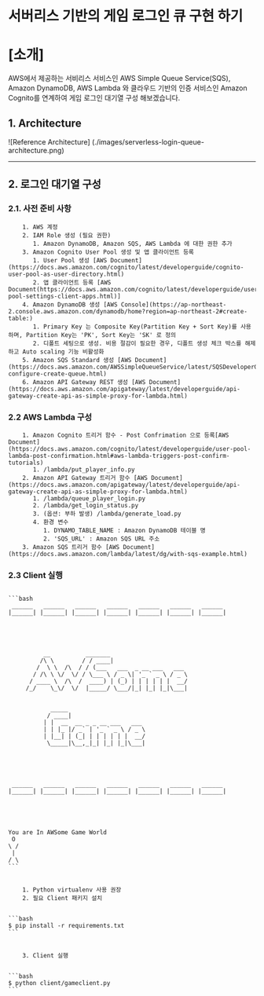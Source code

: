 서버리스 기반의 게임 로그인 큐 구현 하기
======================
# [소개] 
AWS에서 제공하는 서비리스 서비스인 AWS Simple Queue Service(SQS), Amazon DynamoDB, AWS Lambda 와 클라우드 기반의 인증 서비스인 Amazon Cognito를 연계하여 게임 로그인 대기열 구성 해보겠습니다.

## 1. Architecture
![Reference Architecture] (./images/serverless-login-queue-architecture.png)

****
## 2. 로그인 대기열 구성
### 2.1. 사전 준비 사항
        1. AWS 계정
        2. IAM Role 생성 (필요 권한)
           1. Amazon DynamoDB, Amazon SQS, AWS Lambda 에 대한 권한 추가
        3. Amazon Cognito User Pool 생성 및 앱 클라이언트 등록 
           1. User Pool 생성 [AWS Document](https://docs.aws.amazon.com/cognito/latest/developerguide/cognito-user-pool-as-user-directory.html)
           2. 앱 클라이언트 등록 [AWS Document(https://docs.aws.amazon.com/cognito/latest/developerguide/user-pool-settings-client-apps.html)]
        4. Amazon DynamoDB 생성 [AWS Console](https://ap-northeast-2.console.aws.amazon.com/dynamodb/home?region=ap-northeast-2#create-table:)
           1. Primary Key 는 Composite Key(Partition Key + Sort Key)를 사용하며, Partition Key는 'PK', Sort Key는 'SK' 로 정의 
           2. 디폴트 세팅으로 생성. 비용 절감이 필요한 경우, 디폴트 생성 체크 박스를 해제하고 Auto scaling 기능 비활성화
        5. Amazon SQS Standard 생성 [AWS Document](https://docs.aws.amazon.com/AWSSimpleQueueService/latest/SQSDeveloperGuide/sqs-configure-create-queue.html)
        6. Amazon API Gateway REST 생성 [AWS Document](https://docs.aws.amazon.com/apigateway/latest/developerguide/api-gateway-create-api-as-simple-proxy-for-lambda.html)

### 2.2 AWS Lambda 구성
        1. Amazon Cognito 트리거 함수 - Post Confrimation 으로 등록[AWS Document](https://docs.aws.amazon.com/cognito/latest/developerguide/user-pool-lambda-post-confirmation.html#aws-lambda-triggers-post-confirm-tutorials)
           1. /lambda/put_player_info.py
        2. Amazon API Gateway 트리거 함수 [AWS Document](https://docs.aws.amazon.com/apigateway/latest/developerguide/api-gateway-create-api-as-simple-proxy-for-lambda.html)
           1. /lambda/queue_player_login.py
           2. /lambda/get_login_status.py
           3. (옵션: 부하 발생) /lambda/generate_load.py
           4. 환경 변수 
              1. DYNAMO_TABLE_NAME : Amazon DynamoDB 테이블 명
              2. 'SQS_URL' : Amazon SQS URL 주소
        3. Amazon SQS 트리거 함수 [AWS Document](https://docs.aws.amazon.com/lambda/latest/dg/with-sqs-example.html)
   
### 2.3 Client 실행
<pre>
<code>
```bash
 ______   ______   ______   ______   ______   ______   ______ 
|______| |______| |______| |______| |______| |______| |______|
                                                              
                                                              
                                                              
                                                              

          __          _______                      
         /\ \        / / ____|                     
        /  \ \  /\  / / (___   ___  _ __ ___   ___ 
       / /\ \ \/  \/ / \___ \ / _ \| '_ ` _ \ / _ \
      / ____ \  /\  /  ____) | (_) | | | | | |  __/
     /_/    \_\/  \/  |_____/ \___/|_| |_| |_|\___|
                                                   
                                                   
            _____                      
           / ____|                     
          | |  __  __ _ _ __ ___   ___ 
          | | |_ |/ _` | '_ ` _ \ / _ \
          | |__| | (_| | | | | | |  __/
           \_____|\__,_|_| |_| |_|\___|
                                       
                                       

                                                              
                                                              
 ______   ______   ______   ______   ______   ______   ______ 
|______| |______| |______| |______| |______| |______| |______|
                                                              
                                                              
                                                              
                                                              

You are In AWSome Game World 
 O
\ /
 |
/ \
```
</code>
</pre>


        1. Python virtualenv 사용 권장
        2. 필요 Client 패키지 설치 
<pre>
<code>
```bash
$ pip install -r requirements.txt
```
</code>
</pre>
        3. Client 실행
<pre>
<code>
```bash
$ python client/gameclient.py
```
</code>
</pre>
